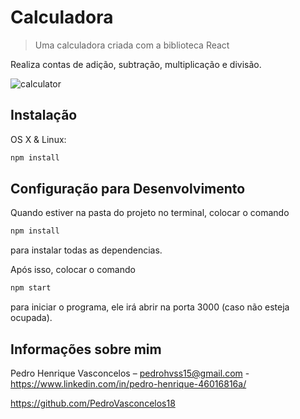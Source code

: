 # Calculadora
> Uma calculadora criada com a biblioteca React

Realiza contas de adição, subtração, multiplicação e divisão.

![calculator](https://user-images.githubusercontent.com/48729314/73921794-cb409600-48a6-11ea-9169-65a184103dd2.png)

## Instalação

OS X & Linux:

```sh
npm install
```
## Configuração para Desenvolvimento

Quando estiver na pasta do projeto no terminal, colocar o comando 

```sh
npm install 
```

para instalar todas as dependencias.

Após isso, colocar o comando 

```sh
npm start 
```
para iniciar o programa, ele irá abrir na porta 3000 (caso não esteja ocupada).

## Informações sobre mim

Pedro Henrique Vasconcelos – pedrohvss15@gmail.com - https://www.linkedin.com/in/pedro-henrique-46016816a/

https://github.com/PedroVasconcelos18
